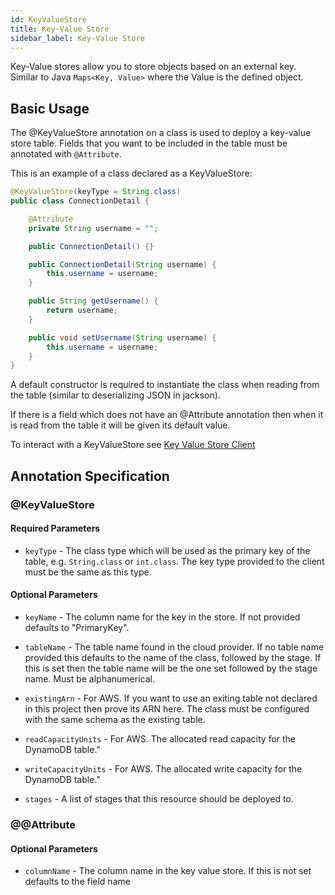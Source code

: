 ```yaml
---
id: KeyValueStore
title: Key-Value Store
sidebar_label: Key-Value Store
---
```


Key-Value stores allow you to store objects based on an external key. Similar to Java `Maps<Key, Value>` where the Value is the defined object. 

## Basic Usage
The @KeyValueStore annotation on a class is used to deploy a key-value store table. Fields that you want to be included in the table must be annotated with `@Attribute`. 

This is an example of a class declared as a KeyValueStore: 

```java
@KeyValueStore(keyType = String.class)
public class ConnectionDetail {

    @Attribute
    private String username = "";

    public ConnectionDetail() {}

    public ConnectionDetail(String username) {
        this.username = username;
    }

    public String getUsername() {
        return username;
    }

    public void setUsername(String username) {
        this.username = username;
    }
}
```

A default constructor is required to instantiate the class when reading from the table (similar to deserializing JSON in jackson). 

If there is a field which does not have an @Attribute annotation then when it is read from the table it will be given its default value.

To interact with a KeyValueStore see [Key Value Store Client](clients/KeyValueStoreClient.md)



## Annotation Specification
### @KeyValueStore
#### Required Parameters
* `keyType` - The class type which will be used as the primary key of the table, e.g. `String.class` or `int.class`. The key type provided to the client must be the same as this type. 


#### Optional Parameters
* `keyName` - The column name for the key in the store. If not provided defaults to "PrimaryKey". 

* `tableName` - The table name found in the cloud provider. If no table name provided this defaults to the name of the class, followed by the stage. If this is set then the table name will be the one set followed by the stage name. Must be alphanumerical.

* `existingArn` - For AWS. If you want to use an exiting table not declared in this project then prove its ARN here. The class must be configured with the same schema as the existing table. 

* `readCapacityUnits` - For AWS. The allocated read capacity for the DynamoDB table."

* `writeCapacityUnits` - For AWS. The allocated write capacity for the DynamoDB table."

* `stages` - A list of stages that this resource should be deployed to. 

### @@Attribute
#### Optional Parameters

* `columnName` - The column name in the key value store. If this is not set defaults to the field name
